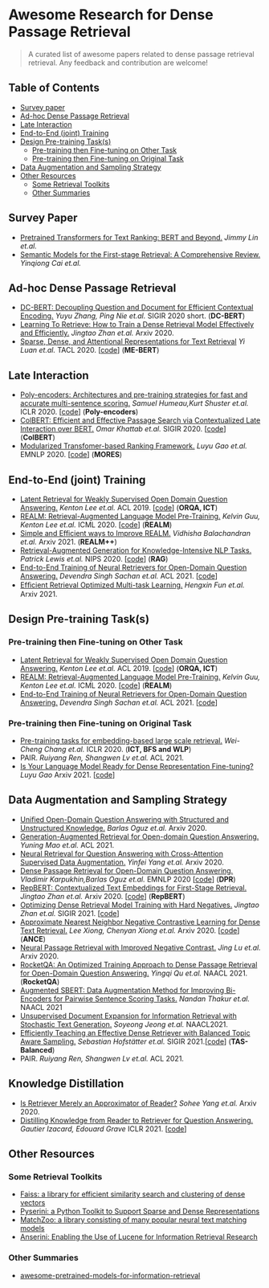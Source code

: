 # Awesome Research for Dense Passage Retrieval


> A curated list of awesome papers related to dense passage retrieval retrieval. Any feedback and contribution are welcome!



## Table of Contents

- [Survey paper](#survey-paper)
- [Ad-hoc Dense Passage Retrieval](#ad-hoc-dense-passage-retrieval)
- [Late Interaction](#late-interaction)
- [End-to-End (joint) Training](#end-to-end-joint-training)
- [Design Pre-training Task(s)](#design-pre-training-tasks)
  - [Pre-training then Fine-tuning on Other Task](#pre-training-then-fine-tuning-on-other-task)
  - [Pre-training then Fine-tuning on Original Task](#pre-training-then-fine-tuning-on-original-task)
- [Data Augmentation and Sampling Strategy](#data-augmentation-and-sampling-strategy)
- [Other Resources](#other-resources)
  - [Some Retrieval Toolkits](#some-retrieval-toolkits)
  - [Other Summaries](#other-summaries)


 
## Survey Paper
- [Pretrained Transformers for Text Ranking: BERT and Beyond.](https://arxiv.org/abs/2010.06467) *Jimmy Lin et.al.*
- [Semantic Models for the First-stage Retrieval: A Comprehensive Review.](https://arxiv.org/pdf/2103.04831.pdf) *Yinqiong Cai et.al.*

## Ad-hoc Dense Passage Retrieval
- [DC-BERT: Decoupling Question and Document for Efficient Contextual Encoding.](https://arxiv.org/pdf/2002.12591.pdf) *Yuyu Zhang, Ping Nie et.al.* SIGIR 2020 short. (**DC-BERT**)
- [Learning To Retrieve: How to Train a Dense Retrieval Model Effectively and Efficiently.](https://arxiv.org/abs/2010.10469) *Jingtao Zhan et.al.* Arxiv 2020.
- [Sparse, Dense, and Attentional Representations for Text Retrieval](https://arxiv.org/pdf/2005.00181.pdf) *Yi Luan et.al.* TACL 2020. [[code](https://github.com/google-research/language/tree/master/language/multivec)] (**ME-BERT**)

## Late Interaction
- [Poly-encoders: Architectures and pre-training strategies for fast and accurate multi-sentence scoring.](https://arxiv.org/pdf/1905.01969.pdf) *Samuel Humeau,Kurt Shuster et.al.* ICLR 2020. [[code](https://github.com/facebookresearch/ParlAI/tree/master/projects/polyencoder)] (**Poly-encoders**)
- [ColBERT: Efficient and Effective Passage Search via Contextualized Late Interaction over BERT.](https://arxiv.org/pdf/2004.12832.pdf) *Omar Khattab et.al.* SIGIR 2020. [[code](https://github.com/stanford-futuredata/ColBERT)] (**ColBERT**)
- [Modularized Transfomer-based Ranking Framework.](https://arxiv.org/pdf/2004.13313.pdf) *Luyu Gao et.al.* EMNLP 2020. [[code](https://github.com/luyug/MORES)] (**MORES**)


## End-to-End (joint) Training
- [Latent Retrieval for Weakly Supervised Open Domain Question Answering.](https://arxiv.org/pdf/1906.00300.pdf) *Kenton Lee et.al.* ACL 2019. [[code](https://github.com/google-research/language/blob/master/language/orqa/README.md)] (**ORQA, ICT**)
- [REALM: Retrieval-Augmented Language Model Pre-Training.](https://arxiv.org/pdf/2002.08909.pdf) *Kelvin Guu, Kenton Lee et.al.* ICML 2020. [[code](https://github.com/google-research/language/blob/master/language/realm/README.md)] (**REALM**)
- [Simple and Efficient ways to Improve REALM.](https://arxiv.org/abs/2104.08710.pdf) *Vidhisha Balachandran et.al.* Arxiv 2021. (**REALM++**)
- [Retrieval-Augmented Generation for Knowledge-Intensive NLP Tasks.](https://arxiv.org/abs/2005.11401) *Patrick Lewis et.al.* NIPS 2020. [[code](https://github.com/huggingface/transformers/blob/master/examples/rag/)] (**RAG**)
- [End-to-End Training of Neural Retrievers for Open-Domain Question Answering.](https://arxiv.org/abs/2101.00408) *Devendra Singh Sachan et.al.* ACL 2021. [[code](https://github.com/NVIDIA/Megatron-LM)]
- [Efﬁcient Retrieval Optimized Multi-task Learning.](https://arxiv.org/abs/2104.10129) *Hengxin Fun et.al.* Arxiv 2021.

## Design Pre-training Task(s)

### Pre-training then Fine-tuning on Other Task
- [Latent Retrieval for Weakly Supervised Open Domain Question Answering.](https://arxiv.org/pdf/1906.00300.pdf) *Kenton Lee et.al.* ACL 2019. [[code](https://github.com/google-research/language/blob/master/language/orqa/README.md)] (**ORQA, ICT**)
- [REALM: Retrieval-Augmented Language Model Pre-Training.](https://arxiv.org/pdf/2002.08909.pdf) *Kelvin Guu, Kenton Lee et.al.* ICML 2020. [[code](https://github.com/google-research/language/blob/master/language/realm/README.md)] (**REALM**)
- [End-to-End Training of Neural Retrievers for Open-Domain Question Answering.](https://arxiv.org/abs/2101.00408) *Devendra Singh Sachan et.al.* ACL 2021. [[code](https://github.com/NVIDIA/Megatron-LM)]

### Pre-training then Fine-tuning on Original Task
- [Pre-training tasks for embedding-based large scale retrieval.](https://arxiv.org/pdf/2002.03932.pdf) *Wei-Cheng Chang et.al.* ICLR 2020. (**ICT, BFS and WLP**)
- PAIR. *Ruiyang Ren, Shangwen Lv et.al.* ACL 2021.
- [Is Your Language Model Ready for Dense Representation Fine-tuning?](https://arxiv.org/pdf/2104.08253.pdf) *Luyu Gao* Arxiv 2021. [[code](https://github.com/luyug/Condenser)]


## Data Augmentation and Sampling Strategy
- [Unified Open-Domain Question Answering with Structured and Unstructured Knowledge.](https://arxiv.org/pdf/2012.14610.pdf) *Barlas Oguz et.al.* Arxiv 2020.
- [Generation-Augmented Retrieval for Open-domain Question Answering.](https://arxiv.org/abs/2009.08553) *Yuning Mao et.al.* ACL 2021.
- [Neural Retrieval for Question Answering with Cross-Attention Supervised Data Augmentation.](https://arxiv.org/abs/2009.13815) *Yinfei Yang et.al.* Arxiv 2020.
- [Dense Passage Retrieval for Open-Domain Question Answering.](https://arxiv.org/pdf/2004.04906.pdf) *Vladimir Karpukhin,Barlas Oguz et.al.* EMNLP 2020 [[code](https://github.com/facebookresearch/DPR)] (**DPR**)
- [RepBERT: Contextualized Text Embeddings for First-Stage Retrieval.](https://arxiv.org/pdf/2006.15498.pdf) *Jingtao Zhan et.al.* Arxiv 2020. [[code](https://github.com/jingtaozhan/RepBERT-Index)] (**RepBERT**)
- [Optimizing Dense Retrieval Model Training with Hard Negatives.](https://arxiv.org/abs/2104.08051) *Jingtao Zhan et.al.* SIGIR 2021. [[code](https://github.com/jingtaozhan/DRhard)]
- [Approximate Nearest Neighbor Negative Contrastive Learning for Dense Text Retrieval.](https://arxiv.org/pdf/2007.00808.pdf) *Lee Xiong, Chenyan Xiong et.al.* Arxiv 2020. [[code](https://github.com/microsoft/ANCE)] (**ANCE**)
- [Neural Passage Retrieval with Improved Negative Contrast.](https://arxiv.org/abs/2010.12523) *Jing Lu et.al.* Arxiv 2020. 
- [RocketQA: An Optimized Training Approach to Dense Passage Retrieval for Open-Domain Question Answering.](https://arxiv.org/pdf/2010.08191.pdf) *Yingqi Qu et.al.* NAACL 2021. (**RocketQA**)
- [Augmented SBERT: Data Augmentation Method for Improving Bi-Encoders for Pairwise Sentence Scoring Tasks.](https://arxiv.org/abs/2010.08240) *Nandan Thakur et.al.* NAACL 2021
- [Unsupervised Document Expansion for Information Retrieval with Stochastic Text Generation.](https://arxiv.org/abs/2105.00666) *Soyeong Jeong et.al.* NAACL2021.
- [Efficiently Teaching an Effective Dense Retriever with Balanced Topic Aware Sampling.](https://arxiv.org/pdf/2104.06967.pdf) *Sebastian Hofstätter et.al.* SIGIR 2021.[[code](https://github.com/sebastian-hofstaetter/tas-balanced-dense-retrieval)] (**TAS-Balanced**)
- PAIR. *Ruiyang Ren, Shangwen Lv et.al.* ACL 2021.
## Knowledge Distillation
- [Is Retriever Merely an Approximator of Reader?](https://arxiv.org/pdf/2010.10999.pdf) *Sohee Yang et.al.* Arxiv 2020.
- [Distilling Knowledge from Reader to Retriever for Question Answering.](https://openreview.net/pdf?id=NTEz-6wysdb) *Gautier Izacard, Edouard Grave* ICLR 2021. [[code](github.com/facebookresearch/FiD)]

## Other Resources


### Some Retrieval Toolkits
- [Faiss: a library for efficient similarity search and clustering of dense vectors](https://github.com/facebookresearch/faiss)
- [Pyserini: a Python Toolkit to Support Sparse and Dense Representations](https://github.com/castorini/pyserini/)
- [MatchZoo: a library consisting of many popular neural text matching models](https://github.com/NTMC-Community/MatchZoo)
- [Anserini: Enabling the Use of Lucene for Information Retrieval Research](https://github.com/castorini/anserini)

### Other Summaries
- [awesome-pretrained-models-for-information-retrieval](https://github.com/Albert-Ma/awesome-pretrained-models-for-information-retrieval)

